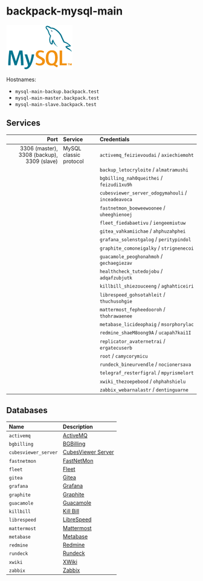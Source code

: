 # backpack-mysql-main

![MySQL](../../../doc/assets/logos/mysql.png)

Hostnames:

- `mysql-main-backup.backpack.test`
- `mysql-main-master.backpack.test`
- `mysql-main-slave.backpack.test`

## Services

| Port | Service | Credentials
| ---: | :------ | :----------
| 3306 (master), 3308 (backup), 3309 (slave) | MySQL classic protocol | `activemq_feizievoudai` / `axiechiemoht` 
| | | `backup_letocryloite` / `almatramushi`
| | | `bgbilling_nah0queithei` / `feizudi1xu9h`
| | | `cubesviewer_server_odogymahouli` / `inceadeavoca`
| | | `fastnetmon_boeweewoonee` / `uheeghienoej`
| | | `fleet_fiedabaetivu` / `iengeemiutuw`
| | | `gitea_vahkamiichae` / `ahphuzahphei`
| | | `grafana_solenstgalog` / `peritypindol`
| | | `graphite_comoneigalky` / `strignenecoi`
| | | `guacamole_peoghonahmoh` / `gechaegiezav`
| | | `healthcheck_tutedojobu` / `adqafzubjutk`
| | | `killbill_shiezouceeng` / `aghahticeiri`
| | | `librespeed_gohsotahleit` / `thuchusohgie`
| | | `mattermost_fepheedooroh` / `thohrawaenee`
| | | `metabase_licideophaig` / `msorphorylac`
| | | `redmine_shaeM8oong9A` / `ucapah7kai1I`
| | | `replicator_avaternetrai` / `ergatecuserb`
| | | `root` / `camycorymicu`
| | | `rundeck_bineurvendle` / `nocionersava`
| | | `telegraf_resterfigral` / `mpyrismelort`
| | | `xwiki_thezoepebood` / `ohphahshielu`
| | | `zabbix_webarnalastr` / `dentinguarne`

## Databases

| Name | Description
| :--- | :----------
| `activemq` | [ActiveMQ](../../../message-queues/activemq)
| `bgbilling` | [BGBilling](../../../commerce/bgbilling)
| `cubesviewer_server` | [CubesViewer Server](../../../business-intelligence/cubesviewer-server)
| `fastnetmon` | [FastNetMon](../../../network-monitoring/fastnetmon) |
| `fleet` | [Fleet](../../../fleet)
| `gitea` | [Gitea](../../../gitea)
| `grafana` | [Grafana](../../../grafana)
| `graphite` | [Graphite](../../../graphite-statsd)
| `guacamole` | [Guacamole](../../../guacamole/frontend)
| `killbill` | [Kill Bill](../../../killbill/killbill)
| `librespeed` | [LibreSpeed](../../../librespeed)
| `mattermost` | [Mattermost](../../../mattermost)
| `metabase` | [Metabase](../../../business-intelligence/metabase)
| `redmine` | [Redmine](../../../bug-tracking/redmine)
| `rundeck` | [Rundeck](../../../rundeck)
| `xwiki` | [XWiki](../../../xwiki)
| `zabbix` | [Zabbix](../../../network-monitoring/zabbix)
